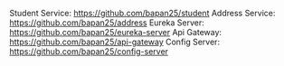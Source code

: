Student Service: https://github.com/bapan25/student
Address Service: https://github.com/bapan25/address
Eureka Server: https://github.com/bapan25/eureka-server
Api Gateway: https://github.com/bapan25/api-gateway
Config Server: https://github.com/bapan25/config-server
